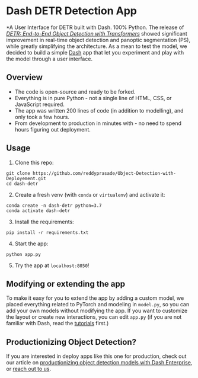 # Dash DETR Detection App

*A User Interface for DETR built with Dash. 100% Python. 
The release of [*DETR: End-to-End Object Detection with Transformers*](https://github.com/facebookresearch/detr) showed significant improvement in real-time object detection and panoptic segmentation (PS), while greatly simplifying the architecture. As a mean to test the model, we decided to build a simple [Dash](https://plotly.com/dash/) app that let you experiment and play with the model through a user interface.


## Overview

* The code is open-source and ready to be forked.
* Everything is in pure Python - not a single line of HTML, CSS, or JavaScript required.
* The app was written 200 lines of code (in addition to modelling), and only took a few hours.
* From development to production in minutes with - no need to spend hours figuring out deployment.


## Usage

1. Clone this repo:
```
git clone https://github.com/reddyprasade/Object-Detection-with-Deployement.git
cd dash-detr
```

2. Create a fresh venv (with `conda` or `virtualenv`) and activate it:
```
conda create -n dash-detr python=3.7
conda activate dash-detr
``` 

3. Install the requirements:
```
pip install -r requirements.txt
```

4. Start the app:
```
python app.py
```

5. Try the app at `localhost:8050`!

## Modifying or extending the app

To make it easy for you to extend the app by adding a custom model, we placed everything related to PyTorch and modeling in `model.py`, so you can add your own models without modifying the app. If you want to customize the layout or create new interactions, you can edit `app.py` (if you are not familiar with Dash, read the [tutorials](https://dash.plotly.com/installation) first.)

## Productionizing Object Detection?

If you are interested in deploy apps like this one for production, check out our article on [productionizing object detection models with Dash Enterprise](https://medium.com/plotly/productionizing-object-detection-models-with-dash-enterprise-dba1c9402c2f), or [reach out to us](https://plotly.com/get-demo/).

